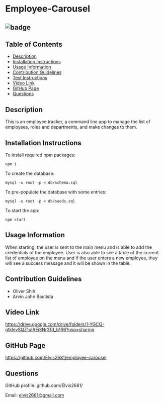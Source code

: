 # Employee-Carousel

## ![badge](https://img.shields.io/static/v1?label=Licence&message=MIT&color=blue&style=plastic)

## Table of Contents

- [Description](#Description)
- [Installation Instructions](#Installation-Instructions)
- [Usage Information](#Usage-Information)
- [Contribution Guidelines](#Contribution-Guidelines)
- [Test Instructions](#Test-Instructions)
- [Video Link](#Video-Link)
- [GitHub Page](#GitHub-Page)
- [Questions](#Questions)

## Description

This is an employee tracker, a command line app to manage the list of employees, roles and departments, and make changes to them.

## Installation Instructions

To install required npm packages:

```
npm i
```

To create the database:

```
mysql -u root -p < db/schema.sql
```

To pre-populate the database with some entries:

```
mysql -u root -p < db/seeds.sql
```

To start the app:

```
npm start
```

## Usage Information

When starting, the user is sent to the main menu and is able to add the credentials of the employee. User is also able to see a table of the current list of employee on the menu and if the user enters a new employee, they will see a success message and it will be shown in the table.

## Contribution Guidelines

- Oliver Shih
- Arvin John Bautista

## Video Link

https://drive.google.com/drive/folders/1-YGCQ-gtklevSQZ1uIAEj8Nr31d_b1R6?usp=sharing

## GitHub Page

https://github.com/Elvis2681/employee-carousel

## Questions

GitHub profile: github.com/Elvis2681/

Email: elvis2681@gmail.com
